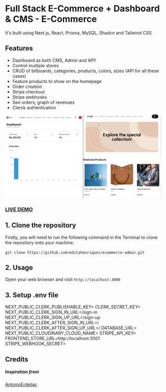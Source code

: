 # Full Stack E-Commerce + Dashboard & CMS - E-Commerce
 
It's built using Next.js, React, Prisma, MySQL, Shadcn and Tailwind CSS

## Features

- Dashboard as both CMS, Admin and API!
- Control multiple stores
- CRUD of billboards, categories, products, colors, sizes (API for all these cases)
- Feature products to show on the homepage
- Order creation
- Stripe checkout
- Stripe webhooks
- See orders, graph of revenues
- Clerck authentication

![Ecommerce](Ecommerce.png?raw=true "Ecommerce ")

### <a href="https://ecommerce-admin-projectm.vercel.app/">LIVE DEMO</a>

## 1. Clone the repository

Firstly, you will need to run the following command in the Terminal to clone the repository onto your machine.

```git clone https://github.com/editahenriquez/ecommerce-admin.git```

## 2. Usage

Open your web browser and visit `http://localhost:3000`

## 3. Setup .env file

NEXT_PUBLIC_CLERK_PUBLISHABLE_KEY=
CLERK_SECRET_KEY=
NEXT_PUBLIC_CLERK_SIGN_IN_URL=/sign-in
NEXT_PUBLIC_CLERK_SIGN_UP_URL=/sign-up
NEXT_PUBLIC_CLERK_AFTER_SIGN_IN_URL=/
NEXT_PUBLIC_CLERK_AFTER_SIGN_UP_URL=/
DATABASE_URL=
NEXT_PUBLIC_CLOUDINARY_CLOUD_NAME=
STRIPE_API_KEY=
FRONTEND_STORE_URL=http://localhost:3001
STRIPE_WEBHOOK_SECRET=

## Credits

##### Inspiration from

<a href="https://github.com/AntonioErdeljac">AntonioErdeljac</a>